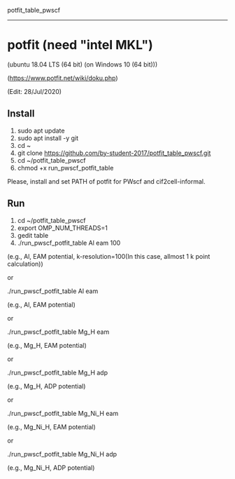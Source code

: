 potfit_table_pwscf


------------------------------------------------------------------------------
# potfit (need "intel MKL")


(ubuntu 18.04 LTS (64 bit) (on Windows 10 (64 bit)))


(https://www.potfit.net/wiki/doku.php)


(Edit: 28/Jul/2020)


## Install
1. sudo apt update
2. sudo apt install -y git
3. cd ~
4. git clone https://github.com/by-student-2017/potfit_table_pwscf.git
5. cd ~/potfit_table_pwscf
6. chmod +x run_pwscf_potfit_table


Please, install and set PATH of potfit for PWscf and cif2cell-informal.


## Run
1. cd ~/potfit_table_pwscf
2. export OMP_NUM_THREADS=1
3. gedit table
4. ./run_pwscf_potfit_table Al eam 100


  (e.g., Al, EAM potential, k-resolution=100(In this case, allmost 1 k point calculation))


  or


  ./run_pwscf_potfit_table Al eam


  (e.g., Al, EAM potential)


  or


  ./run_pwscf_potfit_table Mg_H eam


  (e.g., Mg_H, EAM potential)


  or


  ./run_pwscf_potfit_table Mg_H adp


  (e.g., Mg_H, ADP potential)


  or


  ./run_pwscf_potfit_table Mg_Ni_H eam


  (e.g., Mg_Ni_H, EAM potential)


  or


  ./run_pwscf_potfit_table Mg_Ni_H adp


  (e.g., Mg_Ni_H, ADP potential)


